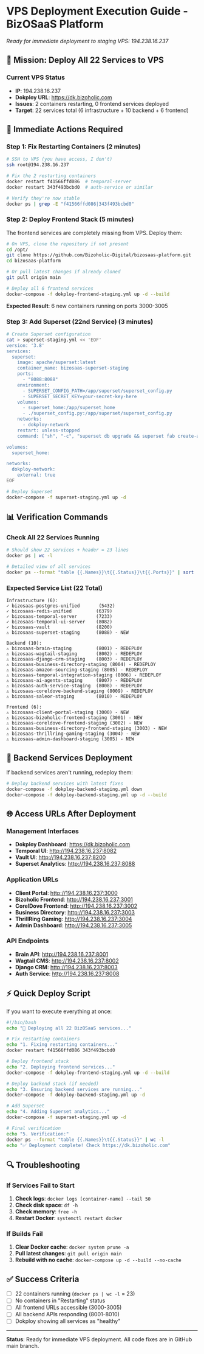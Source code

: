 # VPS Deployment Execution Guide - BizOSaaS Platform
*Ready for immediate deployment to staging VPS: 194.238.16.237*

## 🎯 Mission: Deploy All 22 Services to VPS

### Current VPS Status
- **IP**: 194.238.16.237
- **Dokploy URL**: https://dk.bizoholic.com
- **Issues**: 2 containers restarting, 0 frontend services deployed
- **Target**: 22 services total (6 infrastructure + 10 backend + 6 frontend)

## 🚀 Immediate Actions Required

### Step 1: Fix Restarting Containers (2 minutes)
```bash
# SSH to VPS (you have access, I don't)
ssh root@194.238.16.237

# Fix the 2 restarting containers
docker restart f41566ffd086  # temporal-server
docker restart 343f493bcbd0  # auth-service or similar

# Verify they're now stable
docker ps | grep -E "f41566ffd086|343f493bcbd0"
```

### Step 2: Deploy Frontend Stack (5 minutes)
The frontend services are completely missing from VPS. Deploy them:

```bash
# On VPS, clone the repository if not present
cd /opt/
git clone https://github.com/Bizoholic-Digital/bizosaas-platform.git
cd bizosaas-platform

# Or pull latest changes if already cloned
git pull origin main

# Deploy all 6 frontend services
docker-compose -f dokploy-frontend-staging.yml up -d --build
```

**Expected Result**: 6 new containers running on ports 3000-3005

### Step 3: Add Superset (22nd Service) (3 minutes)
```bash
# Create Superset configuration
cat > superset-staging.yml << 'EOF'
version: '3.8'
services:
  superset:
    image: apache/superset:latest
    container_name: bizosaas-superset-staging
    ports:
      - "8088:8088"
    environment:
      - SUPERSET_CONFIG_PATH=/app/superset/superset_config.py
      - SUPERSET_SECRET_KEY=your-secret-key-here
    volumes:
      - superset_home:/app/superset_home
      - ./superset_config.py:/app/superset/superset_config.py
    networks:
      - dokploy-network
    restart: unless-stopped
    command: ["sh", "-c", "superset db upgrade && superset fab create-admin --username admin --firstname Admin --lastname User --email admin@bizosaas.com --password admin123 && superset init && superset run -h 0.0.0.0 -p 8088"]

volumes:
  superset_home:

networks:
  dokploy-network:
    external: true
EOF

# Deploy Superset
docker-compose -f superset-staging.yml up -d
```

## 📊 Verification Commands

### Check All 22 Services Running
```bash
# Should show 22 services + header = 23 lines
docker ps | wc -l

# Detailed view of all services
docker ps --format "table {{.Names}}\t{{.Status}}\t{{.Ports}}" | sort
```

### Expected Service List (22 Total)
```
Infrastructure (6):
✓ bizosaas-postgres-unified       (5432)
✓ bizosaas-redis-unified         (6379)
✓ bizosaas-temporal-server       (7233)
✓ bizosaas-temporal-ui-server    (8082)
✓ bizosaas-vault                 (8200)
⚠ bizosaas-superset-staging      (8088) - NEW

Backend (10):
⚠ bizosaas-brain-staging         (8001) - REDEPLOY
⚠ bizosaas-wagtail-staging       (8002) - REDEPLOY
⚠ bizosaas-django-crm-staging    (8003) - REDEPLOY
⚠ bizosaas-business-directory-staging (8004) - REDEPLOY
⚠ bizosaas-amazon-sourcing-staging (8005) - REDEPLOY
⚠ bizosaas-temporal-integration-staging (8006) - REDEPLOY
⚠ bizosaas-ai-agents-staging     (8007) - REDEPLOY
⚠ bizosaas-auth-service-staging  (8008) - REDEPLOY
⚠ bizosaas-coreldove-backend-staging (8009) - REDEPLOY
⚠ bizosaas-saleor-staging        (8010) - REDEPLOY

Frontend (6):
⚠ bizosaas-client-portal-staging (3000) - NEW
⚠ bizosaas-bizoholic-frontend-staging (3001) - NEW
⚠ bizosaas-coreldove-frontend-staging (3002) - NEW
⚠ bizosaas-business-directory-frontend-staging (3003) - NEW
⚠ bizosaas-thrillring-gaming-staging (3004) - NEW
⚠ bizosaas-admin-dashboard-staging (3005) - NEW
```

## 🔧 Backend Services Deployment

If backend services aren't running, redeploy them:
```bash
# Deploy backend services with latest fixes
docker-compose -f dokploy-backend-staging.yml down
docker-compose -f dokploy-backend-staging.yml up -d --build
```

## 🌐 Access URLs After Deployment

### Management Interfaces
- **Dokploy Dashboard**: https://dk.bizoholic.com
- **Temporal UI**: http://194.238.16.237:8082
- **Vault UI**: http://194.238.16.237:8200
- **Superset Analytics**: http://194.238.16.237:8088

### Application URLs
- **Client Portal**: http://194.238.16.237:3000
- **Bizoholic Frontend**: http://194.238.16.237:3001
- **CorelDove Frontend**: http://194.238.16.237:3002
- **Business Directory**: http://194.238.16.237:3003
- **ThrillRing Gaming**: http://194.238.16.237:3004
- **Admin Dashboard**: http://194.238.16.237:3005

### API Endpoints
- **Brain API**: http://194.238.16.237:8001
- **Wagtail CMS**: http://194.238.16.237:8002
- **Django CRM**: http://194.238.16.237:8003
- **Auth Service**: http://194.238.16.237:8008

## ⚡ Quick Deploy Script

If you want to execute everything at once:
```bash
#!/bin/bash
echo "🚀 Deploying all 22 BizOSaaS services..."

# Fix restarting containers
echo "1. Fixing restarting containers..."
docker restart f41566ffd086 343f493bcbd0

# Deploy frontend stack
echo "2. Deploying frontend services..."
docker-compose -f dokploy-frontend-staging.yml up -d --build

# Deploy backend stack (if needed)
echo "3. Ensuring backend services are running..."
docker-compose -f dokploy-backend-staging.yml up -d

# Add Superset
echo "4. Adding Superset analytics..."
docker-compose -f superset-staging.yml up -d

# Final verification
echo "5. Verification:"
docker ps --format "table {{.Names}}\t{{.Status}}" | wc -l
echo "✅ Deployment complete! Check https://dk.bizoholic.com"
```

## 🔍 Troubleshooting

### If Services Fail to Start
1. **Check logs**: `docker logs [container-name] --tail 50`
2. **Check disk space**: `df -h`
3. **Check memory**: `free -h`
4. **Restart Docker**: `systemctl restart docker`

### If Builds Fail
1. **Clear Docker cache**: `docker system prune -a`
2. **Pull latest changes**: `git pull origin main`
3. **Rebuild with no cache**: `docker-compose up -d --build --no-cache`

## ✅ Success Criteria
- [ ] 22 containers running (`docker ps | wc -l` = 23)
- [ ] No containers in "Restarting" status
- [ ] All frontend URLs accessible (3000-3005)
- [ ] All backend APIs responding (8001-8010)
- [ ] Dokploy showing all services as "healthy"

---
**Status**: Ready for immediate VPS deployment. All code fixes are in GitHub main branch.
